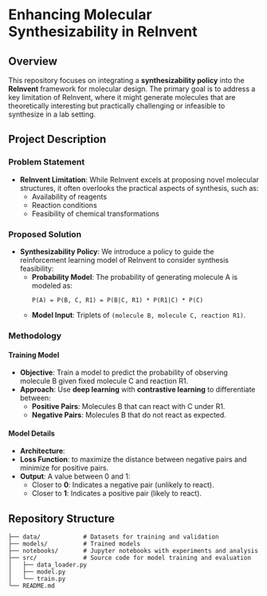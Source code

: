 # Enhancing Molecular Synthesizability in ReInvent

## Overview

This repository focuses on integrating a **synthesizability policy** into the **ReInvent** framework for molecular design. The primary goal is to address a key limitation of ReInvent, where it might generate molecules that are theoretically interesting but practically challenging or infeasible to synthesize in a lab setting.

## Project Description

### Problem Statement
- **ReInvent Limitation**: While ReInvent excels at proposing novel molecular structures, it often overlooks the practical aspects of synthesis, such as:
  - Availability of reagents
  - Reaction conditions
  - Feasibility of chemical transformations

### Proposed Solution
- **Synthesizability Policy**: We introduce a policy to guide the reinforcement learning model of ReInvent to consider synthesis feasibility:
  - **Probability Model**: The probability of generating molecule A is modeled as:
    ```plaintext
    P(A) = P(B, C, R1) = P(B|C, R1) * P(R1|C) * P(C)
    ```
  - **Model Input**: Triplets of `(molecule B, molecule C, reaction R1)`.

### Methodology

#### Training Model
- **Objective**: Train a model to predict the probability of observing molecule B given fixed molecule C and reaction R1.
- **Approach**: Use **deep learning** with **contrastive learning** to differentiate between:
  - **Positive Pairs**: Molecules B that can react with C under R1.
  - **Negative Pairs**: Molecules B that do not react as expected.

#### Model Details
- **Architecture**: 
- **Loss Function**:  to maximize the distance between negative pairs and minimize for positive pairs.
- **Output**: A value between 0 and 1:
  - Closer to **0**: Indicates a negative pair (unlikely to react).
  - Closer to **1**: Indicates a positive pair (likely to react).

## Repository Structure

```plaintext
├── data/            # Datasets for training and validation
├── models/          # Trained models
├── notebooks/       # Jupyter notebooks with experiments and analysis
├── src/             # Source code for model training and evaluation
│   ├── data_loader.py
│   ├── model.py
│   └── train.py
└── README.md
